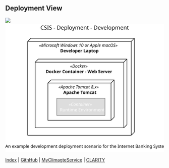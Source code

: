 ## Deployment View

![](embed:DeploymentView)
![](DeploymentView.svg)

[Index](/) | [GithHub](https://github.com/clarity-h2020/csis-architecture/) | [MyClimagteService](https://myclimateservices.eu/) | [CLARITY](http://clarity-h2020.eu/)